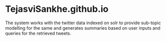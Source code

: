 # TejasviSankhe.github.io
The system works with the twitter data indexed on solr to provide sub-topic modelling for the same and generates summaries based on user inputs and queries for the retrieved tweets.
